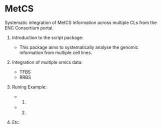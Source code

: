 MetCS
=====

Systematic integration of MetCS Information across multiple CLs from the ENC Consortium portal.

1. Introduction to the script package:
	- This package aims to systematically analyse the genomic information from multiple cell lines.

2. Integration of multiple omics data:
	- TFBS
	- RRBS
3. Runing Example:
	- 1)
	- 2)	
4. Etc.
